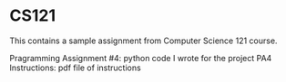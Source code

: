 # CS121
This contains a sample assignment from Computer Science 121 course. 

Pragramming Assignment #4: python code I wrote for the project 
PA4 Instructions: pdf file of instructions
